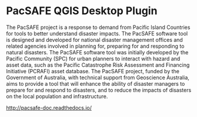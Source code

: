 
# PacSAFE QGIS Desktop Plugin

The PacSAFE project is a response to demand from Pacific Island Countries for tools to better understand disaster impacts. The PacSAFE software tool is designed and developed for national disaster management offices and related agencies involved in planning for, preparing for and responding to natural disasters. The PacSAFE software tool was initially developed by the Pacific Community (SPC) for urban planners to interact with hazard and asset data, such as the Pacific Catastrophe Risk Assessment and Financing Initiative (PCRAFI) asset database. The PacSAFE project, funded by the Government of Australia, with technical support from Geoscience Australia, aims to provide a tool that will enhance the ability of disaster managers to prepare for and respond to disasters, and to reduce the impacts of disasters on the local population and infrastructure.

http://pacsafe-doc.readthedocs.io/
